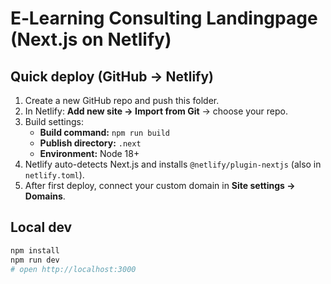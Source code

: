 
# E‑Learning Consulting Landingpage (Next.js on Netlify)

## Quick deploy (GitHub → Netlify)
1. Create a new GitHub repo and push this folder.
2. In Netlify: **Add new site → Import from Git** → choose your repo.
3. Build settings:  
   - **Build command:** `npm run build`  
   - **Publish directory:** `.next`  
   - **Environment:** Node 18+
4. Netlify auto-detects Next.js and installs `@netlify/plugin-nextjs` (also in `netlify.toml`).  
5. After first deploy, connect your custom domain in **Site settings → Domains**.

## Local dev
```bash
npm install
npm run dev
# open http://localhost:3000
```
